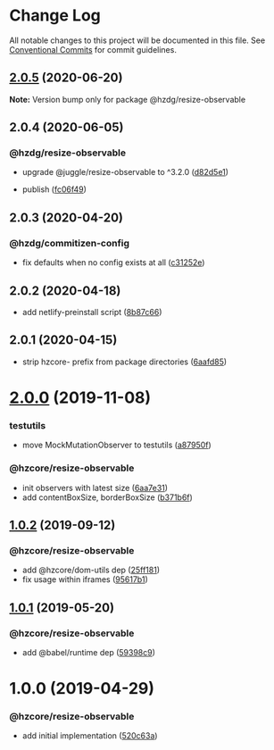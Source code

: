 # Change Log

All notable changes to this project will be documented in this file.
See [Conventional Commits](https://conventionalcommits.org) for commit guidelines.

## [2.0.5](https://github.com/hzdg/hz-core/compare/@hzdg/resize-observable@2.0.4...@hzdg/resize-observable@2.0.5) (2020-06-20)

**Note:** Version bump only for package @hzdg/resize-observable





## 2.0.4 (2020-06-05)


### @hzdg/resize-observable

* upgrade @juggle/resize-observable to ^3.2.0 ([d82d5e1](https://github.com/hzdg/hz-core/commit/d82d5e1))

* publish ([fc06f49](https://github.com/hzdg/hz-core/commit/fc06f49))


## 2.0.3 (2020-04-20)


### @hzdg/commitizen-config

* fix defaults when no config exists at all ([c31252e](https://github.com/hzdg/hz-core/commit/c31252e))


## 2.0.2 (2020-04-18)


* add netlify-preinstall script ([8b87c66](https://github.com/hzdg/hz-core/commit/8b87c66))


## 2.0.1 (2020-04-15)


* strip hzcore- prefix from package directories ([6aafd85](https://github.com/hzdg/hz-core/commit/6aafd85))


# [2.0.0](https://github.com/hzdg/hz-core/compare/@hzcore/resize-observable@1.0.2...@hzcore/resize-observable@2.0.0) (2019-11-08)


### testutils

* move MockMutationObserver to testutils ([a87950f](https://github.com/hzdg/hz-core/commit/a87950f))

### @hzcore/resize-observable

* init observers with latest size ([6aa7e31](https://github.com/hzdg/hz-core/commit/6aa7e31))
* add contentBoxSize, borderBoxSize ([b371b6f](https://github.com/hzdg/hz-core/commit/b371b6f))


## [1.0.2](https://github.com/hzdg/hz-core/compare/@hzcore/resize-observable@1.0.1...@hzcore/resize-observable@1.0.2) (2019-09-12)


### @hzcore/resize-observable

* add @hzcore/dom-utils dep ([25ff181](https://github.com/hzdg/hz-core/commit/25ff181))
* fix usage within iframes ([95617b1](https://github.com/hzdg/hz-core/commit/95617b1))


## [1.0.1](https://github.com/hzdg/hz-core/compare/@hzcore/resize-observable@1.0.0...@hzcore/resize-observable@1.0.1) (2019-05-20)


### @hzcore/resize-observable

* add @babel/runtime dep ([59398c9](https://github.com/hzdg/hz-core/commit/59398c9))


# 1.0.0 (2019-04-29)


### @hzcore/resize-observable

* add initial implementation ([520c63a](https://github.com/hzdg/hz-core/commit/520c63a))
